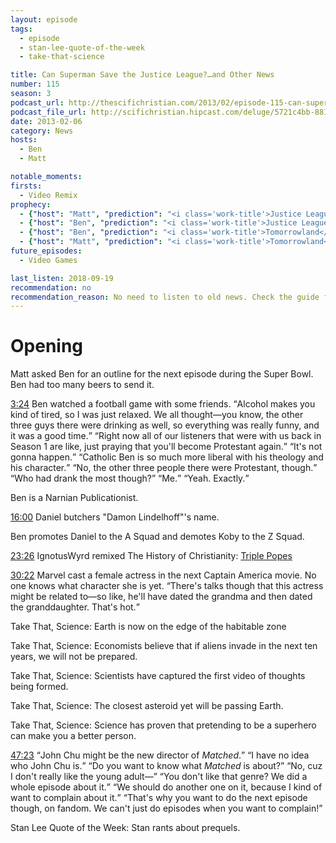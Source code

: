 ```yaml
---
layout: episode
tags:
  - episode
  - stan-lee-quote-of-the-week
  - take-that-science

title: Can Superman Save the Justice League?…and Other News
number: 115
season: 3
podcast_url: http://thescifichristian.com/2013/02/episode-115-can-superman-save-the-justice-league-and-other-news/ 
podcast_file_url: http://scifichristian.hipcast.com/deluge/5721c4bb-8819-4d7f-cece-acb3a7c615b3.mp3
date: 2013-02-06
category: News
hosts:
  - Ben
  - Matt

notable_moments:
firsts:
  - Video Remix 
prophecy: 
  - {"host": "Matt", "prediction": "<i class='work-title'>Justice League</i> will not come out in 2015.", "veracity": true, "comments": ""}
  - {"host": "Ben", "prediction": "<i class='work-title'>Justice League</i> will not come out in 2015.", "veracity": true, "comments": ""}
  - {"host": "Ben", "prediction": "<i class='work-title'>Tomorrowland</i> is about Walt Disney", "veracity": false, "comments": "It was partly inspired by 'Walt Disney’s utopian vision'."}
  - {"host": "Matt", "prediction": "<i class='work-title'>Tomorrowland</i> is not about Walt Disney", "veracity": true, "comments": ""}
future_episodes:
  - Video Games

last_listen: 2018-09-19
recommendation: no
recommendation_reason: No need to listen to old news. Check the guide for what's interesting in hindsight.
---
```

# Opening
Matt asked Ben for an outline for the next episode during the Super Bowl. Ben had too many beers to send it. 

<div class="quote">
  <a class="timestamp tag is-medium is-rounded is-primary" href="http://scifichristian.hipcast.com/deluge/5721c4bb-8819-4d7f-cece-acb3a7c615b3.mp3#t=00:03:24">3:24</a>
  <span class="quote-context is-size-6">Ben watched a football game with some friends.</span>
  <q class="ben">Alcohol makes you kind of tired, so I was just relaxed. We all thought—you know, the other three guys there were drinking as well, so everything was really funny, and it was a good time.</q>
  <q class="matt">Right now all of our listeners that were with us back in Season 1 are like, just praying that you'll become Protestant again.</q>
  <q class="ben">It's not gonna happen.</q>
  <q class="matt">Catholic Ben is so much more liberal with his theology and his character.</q>
  <q class="ben">No, the other three people there were Protestant, though.</q>
  <q class="matt">Who had drank the most though?</q>
  <q class="ben">Me.</q>
  <q class="matt">Yeah. Exactly.</q>
</div>

Ben is a Narnian Publicationist.

<a class="timestamp tag is-medium is-rounded is-primary" href="http://scifichristian.hipcast.com/deluge/5721c4bb-8819-4d7f-cece-acb3a7c615b3.mp3#t=00:16:00">16:00</a> Daniel butchers "Damon Lindelhoff"'s name.

Ben promotes Daniel to the A Squad and demotes Koby to the Z Squad. 

<a class="timestamp tag is-medium is-rounded is-primary" href="http://scifichristian.hipcast.com/deluge/5721c4bb-8819-4d7f-cece-acb3a7c615b3.mp3#t=00:23:26">23:26</a> 
IgnotusWyrd remixed The History of Christianity: <a href="https://youtu.be/O7P6B8yMD2o">Triple Popes</a>

<div class="quote">
  <a class="timestamp tag is-medium is-rounded is-primary" href="http://scifichristian.hipcast.com/deluge/5721c4bb-8819-4d7f-cece-acb3a7c615b3.mp3#t=00:30:22">30:22</a>
  <span class="quote-context is-size-6">Marvel cast a female actress in the next Captain America movie. No one knows what character she is yet.</span>
  <q class="matt">There's talks though that this actress might be related to—so like, he'll have dated the grandma and then dated the granddaughter. That's hot.</q>
</div>

Take That, Science: Earth is now on the edge of the habitable zone

Take That, Science: Economists believe that if aliens invade in the next ten years, we will not be prepared.

Take That, Science: Scientists have captured the first video of thoughts being formed.

Take That, Science: The closest asteroid yet will be passing Earth.

Take That, Science: Science has proven that pretending to be a superhero can make you a better person. 

<div class="quote">
  <a class="timestamp tag is-medium is-rounded is-primary" href="http://scifichristian.hipcast.com/deluge/5721c4bb-8819-4d7f-cece-acb3a7c615b3.mp3#t=00:47:23">47:23</a>
  <q class="matt">John Chu might be the new director of <i class="work-title">Matched</i>.</q>
  <q class="ben">I have no idea who John Chu is.</q>
  <q class="matt">Do you want to know what <i class="work-title">Matched</i> is about?</q>
  <q class="ben">No, cuz I don't really like the young adult—</q>
  <q class="matt">You don't like that genre? We did a whole episode about it.</q>
  <q class="ben">We should do another one on it, because I kind of want to complain about it.</q>
  <q class="matt">That's why you want to do the next episode though, on fandom. We can't just do episodes when you want to complain!</q>
</div>

Stan Lee Quote of the Week: Stan rants about prequels.